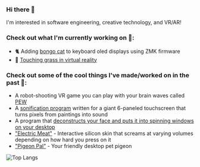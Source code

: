 ### Hi there 👋
I'm interested in software engineering, creative technology, and VR/AR!
### Check out what I'm currently working on 🤩:
- 🐈 Adding [bongo cat](https://github.com/SamIAm2000/zmk) to keyboard oled displays using ZMK firmware
- 🌱 [Touching grass in virtual reality](https://github.com/SamIAm2000/touchinggrass)

### Check out some of the cool things I've made/worked on in the past 🤯:
- A robot-shooting VR game you can play with your brain waves called [PEW](https://github.com/qaziashikin/PEW)
- A [sonification program](https://github.com/SamIAm2000/MIDI_file_thing) written for a giant 6-paneled touchscreen that turns pixels from paintings into sound
- A program that [deconstructs your face and puts it into spinning windows on your desktop](https://github.com/SamIAm2000/viz_wall_2024)
- ["Electric Meat"](https://github.com/SamIAm2000/silicone-skin-sensing) - Interactive silicon skin that screams at varying volumes depending on how hard you press on it
- ["Pigeon Pal"](https://github.com/yearofglad/pigeon-pal) - Your friendly desktop pet pigeon

![Top Langs](https://github-readme-stats.vercel.app/api/top-langs/?username=samiam2000&layout=compact&langs_count=8)

<!--
**SamIAm2000/SamIAm2000** is a ✨ _special_ ✨ repository because its `README.md` (this file) appears on your GitHub profile.

Here are some ideas to get you started:

- 🔭 I’m currently working on ...
- 🌱 I’m currently learning ...
- 👯 I’m looking to collaborate on ...
- 🤔 I’m looking for help with ...
- 💬 Ask me about ...
- 📫 How to reach me: ...
- 😄 Pronouns: ...
- ⚡ Fun fact: ...
-->
